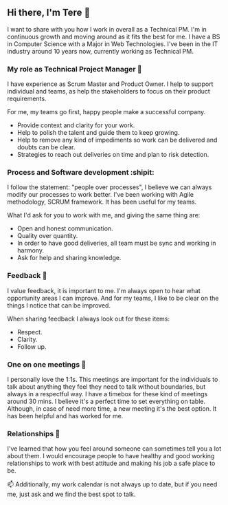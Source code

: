 ## Hi there, I'm Tere :information_desk_person:
I want to share with you how I work in overall as a Technical PM. I'm in continuous growth and moving around as it fits the best for me.
I have a BS in Computer Science with a Major in Web Technologies. I've been in the IT industry around 10 years now, currently working as Technical PM.

### My role as Technical Project Manager 🔭

I have experience as Scrum Master and Product Owner.
I help to support individual and teams, as help the stakeholders to focus on their product requirements.

For me, my teams go first, happy people make a successful company.
- Provide context and clarity for your work.
- Help to polish the talent and guide them to keep growing.
- Help to remove any kind of impediments so work can be delivered and doubts can be clear.
- Strategies to reach out deliveries on time and plan to risk detection.

### Process and Software development :shipit:
I follow the statement: "people over processes", I believe we can always modify our processes to work better. I've been working with Agile methodology, SCRUM framework. It has been useful for my teams.

What I'd ask for you to work with me, and giving the same thing are:
- Open and honest communication.
- Quality over quantity.
- In order to have good deliveries, all team must be sync and working in harmony.
- Ask for help and sharing knowledge. 

### Feedback 💬
I value feedback, it is important to me. I'm always open to hear what opportunity areas I can improve. And for my teams, I like to be clear on the things I notice that can be improved.

When sharing feedback I always look out for these items:
- Respect.
- Clarity.
- Follow up.

### One on one meetings 💮
I personally love the 1:1s. This meetings are important for the individuals to talk about anything they feel they need to talk without boundaries, but always in a respectful way. I have a timebox for these kind of meetings around 30 mins. I believe it's a perfect time to set everything on table. Although, in case of need more time, a new meeting it's the best option. It has been helpful and has worked for me.

### Relationships 🎈 
I've learned that how you feel around someone can sometimes tell you a lot about them. I would encourage people to have healthy and good working relationships to work with best attitude and making his job a safe place to be.

📫  Additionally, my work calendar is not always up to date, but if you need me, just ask and we find the best spot to talk.
